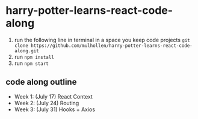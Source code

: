 # harry-potter-learns-react-code-along


1. run the following line in terminal in a space you keep code projects
`git clone https://github.com/mulhollen/harry-potter-learns-react-code-along.git`
1. run `npm install`
1. run `npm start`

## code along outline
- Week 1: (July 17) React Context
- Week 2: (July 24) Routing
- Week 3: (July 31) Hooks + Axios